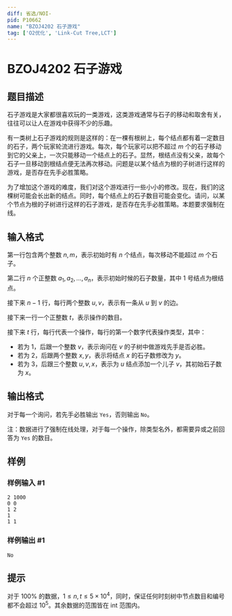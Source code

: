 ```yaml
---
diff: 省选/NOI-
pid: P10662
name: "BZOJ4202 石子游戏"
tag: ['O2优化', 'Link-Cut Tree,LCT']
---
```

# BZOJ4202 石子游戏
## 题目描述

石子游戏是大家都很喜欢玩的一类游戏，这类游戏通常与石子的移动和取舍有关，往往可以让人在游戏中获得不少的乐趣。

有一类树上石子游戏的规则是这样的：在一棵有根树上，每个结点都有着一定数目的石子，两个玩家轮流进行游戏。每次，每个玩家可以把不超过 $m$ 个的石子移动到它的父亲上，一次只能移动一个结点上的石子。显然，根结点没有父亲，故每个石子一旦移动到根结点便无法再次移动。问题是以某个结点为根的子树进行这样的游戏，是否存在先手必胜策略。

为了增加这个游戏的难度，我们对这个游戏进行一些小小的修改。现在，我们的这棵树可能会长出新的结点。同时，每个结点上的石子数目可能会变化。请问，以某个节点为根的子树进行这样的石子游戏，是否存在先手必胜策略。本题要求强制在线。
## 输入格式

第一行包含两个整数 $n,m$，表示初始时有 $n$ 个结点，每次移动不能超过 $m$ 个石子。

第二行 $n$ 个正整数 $a_1,a_2,\dots,a_n$，表示初始时候的石子数量，其中 $1$ 号结点为根结点。

接下来 $n-1$ 行，每行两个整数 $u,v$，表示有一条从 $u$ 到 $v$ 的边。

接下来一行一个正整数 $t$，表示操作的数目。

接下来 $t$ 行，每行代表一个操作，每行的第一个数字代表操作类型，其中：

- 若为 $1$，后跟一个整数 $v$，表示询问在 $v$ 的子树中做游戏先手是否必胜。
- 若为 $2$，后跟两个整数 $x,y$，表示将结点 $x$ 的石子数修改为 $y$。
- 若为 $3$，后跟三个整数 $u,v,x$，表示为 $u$ 结点添加一个儿子 $v$，其初始石子数为 $x$。
## 输出格式

对于每一个询问，若先手必胜输出 `Yes`，否则输出 `No`。

注：数据进行了强制在线处理，对于每一个操作，除类型名外，都需要异或之前回答为 `Yes` 的数目。
## 样例

### 样例输入 #1
```
2 1000
0 0
1 2
1
1 1
```
### 样例输出 #1
```
No
```
## 提示

对于 $100\%$ 的数据，$1\leq n,t\leq 5\times 10^4$，同时，保证任何时刻树中节点数目和编号都不会超过 $10^5$。其余数据的范围皆在 int 范围内。
